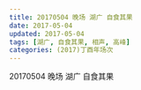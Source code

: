 ```yaml
---
title: 20170504 晚场 湖广 自食其果
date: 2017-05-04
updated: 2017-05-04
tags: [湖广, 自食其果, 相声, 高峰] 
categories: (2017)丁酉年场次 
---
```

20170504 晚场 湖广 自食其果